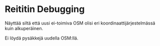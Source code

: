 # Reititin Debugging

Näyttää siltä että uusi ei-toimiva OSM olisi eri koordinaattijärjestelmässä kuin alkuperäinen.

Ei löydä pysäkkejä uudella OSM:llä.
 


